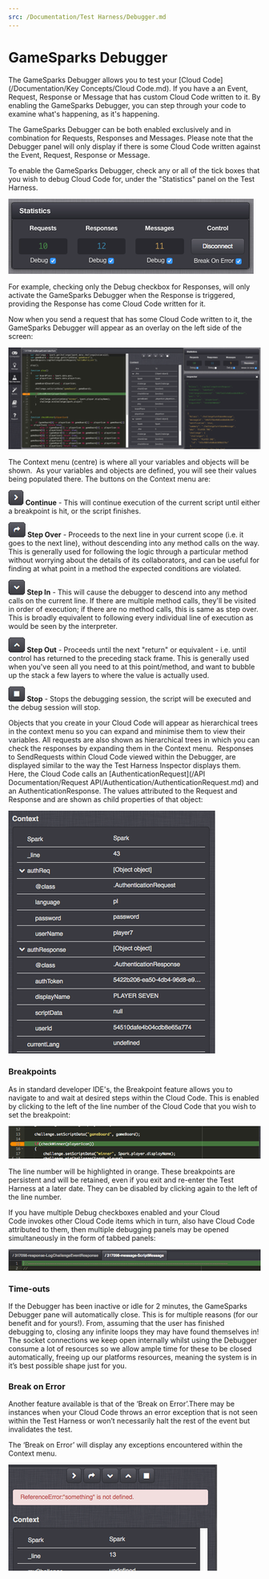 ```yaml
---
src: /Documentation/Test Harness/Debugger.md
---
```


# GameSparks Debugger

The GameSparks Debugger allows you to test your [Cloud Code](/Documentation/Key Concepts/Cloud Code.md). If you have a an Event, Request, Response or Message that has custom Cloud Code written to it. By enabling the GameSparks Debugger, you can step through your code to examine what's happening, as it's happening.

The GameSparks Debugger can be both enabled exclusively and in combination for Requests, Responses and Messages. Please note that the Debugger panel will only display if there is some Cloud Code written against the Event, Request, Response or Message.

To enable the GameSparks Debugger, check any or all of the tick boxes that you wish to debug Cloud Code for, under the "Statistics" panel on the Test Harness.

![](img/GSDebugger/1.png)

For example, checking only the Debug checkbox for Responses, will only activate the GameSparks Debugger when the Response is triggered, providing the Response has come Cloud Code written for it.

Now when you send a request that has some Cloud Code written to it, the GameSparks Debugger will appear as an overlay on the left side of the screen:

![](img/GSDebugger/2.png)

The Context menu (centre) is where all your variables and objects will be shown.  As your variables and objects are defined, you will see their values being populated there. The buttons on the Context menu are:

![](img/GSDebugger/3.png) **Continue** - This will continue execution of the current script until either a breakpoint is hit, or the script finishes.

![](img/GSDebugger/4.png) **Step Over** \- Proceeds to the next line in your current scope (i.e. it goes to the next line), without descending into any method calls on the way. This is generally used for following the logic through a particular method without worrying about the details of its collaborators, and can be useful for finding at what point in a method the expected conditions are violated.

![](img/GSDebugger/5.png) **Step In** - This will cause the debugger to descend into any method calls on the current line. If there are multiple method calls, they'll be visited in order of execution; if there are no method calls, this is same as step over. This is broadly equivalent to following every individual line of execution as would be seen by the interpreter.

![](img/GSDebugger/6.png) **Step Out** - Proceeds until the next "return" or equivalent - i.e. until control has returned to the preceding stack frame. This is generally used when you've seen all you need to at this point/method, and want to bubble up the stack a few layers to where the value is actually used.

![](img/GSDebugger/7.png) **Stop** - Stops the debugging session, the script will be executed and the debug session will stop.

Objects that you create in your Cloud Code will appear as hierarchical trees in the context menu so you can expand and minimise them to view their variables. All requests are also shown as hierarchical trees in which you can check the responses by expanding them in the Context menu.  Responses to SendRequests within Cloud Code viewed within the Debugger, are displayed similar to the way the Test Harness Inspector displays them. Here, the Cloud Code calls an [AuthenticationRequest](/API Documentation/Request API/Authentication/AuthenticationRequest.md) and an AuthenticationResponse. The values attributed to the Request and Response and are shown as child properties of that object:

![](img/GSDebugger/8.png)

### Breakpoints

As in standard developer IDE's, the Breakpoint feature allows you to navigate to and wait at desired steps within the Cloud Code. This is enabled by clicking to the left of the line number of the Cloud Code that you wish to set the breakpoint:

![](img/GSDebugger/9.png)

The line number will be highlighted in orange. These breakpoints are persistent and will be retained, even if you exit and re-enter the Test Harness at a later date. They can be disabled by clicking again to the left of the line number.

If you have multiple Debug checkboxes enabled and your Cloud Code invokes other Cloud Code items which in turn, also have Cloud Code attributed to them, then multiple debugging panels may be opened simultaneously in the form of tabbed panels:

![](img/GSDebugger/10.png)

### Time-outs

If the Debugger has been inactive or idle for 2 minutes, the GameSparks Debugger pane will automatically close. This is for multiple reasons (for our benefit and for yours!). From, assuming that the user has finished debugging to, closing any infinite loops they may have found themselves in! The socket connections we keep open internally whilst using the Debugger consume a lot of resources so we allow ample time for these to be closed automatically, freeing up our platforms resources, meaning the system is in it’s best possible shape just for you.

### Break on Error

Another feature available is that of the ‘Break on Error’.There may be instances when your Cloud Code throws an error exception that is not seen within the Test Harness or won’t necessarily halt the rest of the event but invalidates the test.

The ‘Break on Error’ will display any exceptions encountered within the Context menu.

![](img/GSDebugger/11.png)
